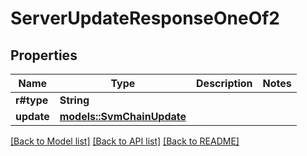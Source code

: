 # ServerUpdateResponseOneOf2

## Properties

| Name       | Type                                            | Description | Notes |
| ---------- | ----------------------------------------------- | ----------- | ----- |
| **r#type** | **String**                                      |             |
| **update** | [**models::SvmChainUpdate**](SvmChainUpdate.md) |             |

[[Back to Model list]](../README.md#documentation-for-models) [[Back to API list]](../README.md#documentation-for-api-endpoints) [[Back to README]](../README.md)
